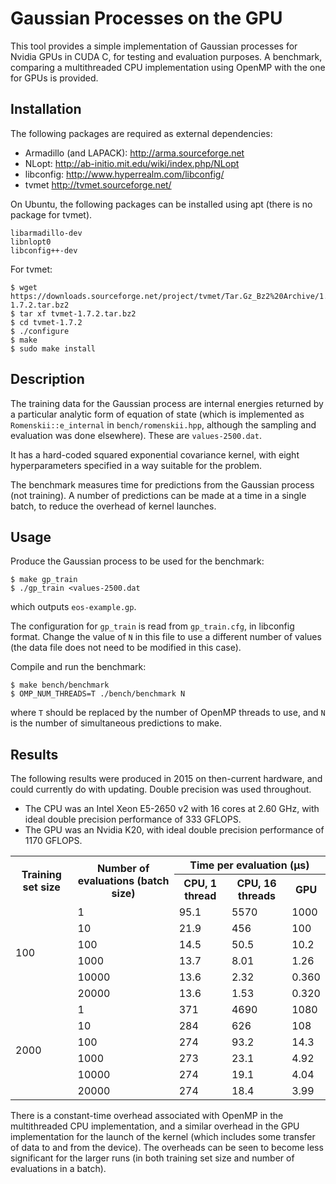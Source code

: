 # Gaussian Processes on the GPU

This tool provides a simple implementation of Gaussian processes for
Nvidia GPUs in CUDA C, for testing and evaluation purposes.  A
benchmark, comparing a multithreaded CPU implementation using OpenMP
with the one for GPUs is provided.

## Installation

The following packages are required as external dependencies:

 - Armadillo (and LAPACK): http://arma.sourceforge.net
 - NLopt: http://ab-initio.mit.edu/wiki/index.php/NLopt
 - libconfig: http://www.hyperrealm.com/libconfig/
 - tvmet http://tvmet.sourceforge.net/
 
On Ubuntu, the following packages can be installed using apt (there is
no package for tvmet).

```
libarmadillo-dev
libnlopt0
libconfig++-dev
```

For tvmet:
```
$ wget https://downloads.sourceforge.net/project/tvmet/Tar.Gz_Bz2%20Archive/1.7.2/tvmet-1.7.2.tar.bz2
$ tar xf tvmet-1.7.2.tar.bz2
$ cd tvmet-1.7.2
$ ./configure
$ make
$ sudo make install
```

## Description

The training data for the Gaussian process are internal energies
returned by a particular analytic form of equation of state (which is
implemented as `Romenskii::e_internal` in `bench/romenskii.hpp`,
although the sampling and evaluation was done elsewhere).  These are
`values-2500.dat`.

It has a hard-coded squared exponential covariance kernel, with eight
hyperparameters specified in a way suitable for the problem.

The benchmark measures time for predictions from the Gaussian process
(not training).  A number of predictions can be made at a time in a
single batch, to reduce the overhead of kernel launches.

## Usage

Produce the Gaussian process to be used for the benchmark:

```
$ make gp_train
$ ./gp_train <values-2500.dat
```

which outputs `eos-example.gp`.

The configuration for `gp_train` is read from `gp_train.cfg`, in
libconfig format.  Change the value of `N` in this file to use a
different number of values (the data file does not need to be modified
in this case).

Compile and run the benchmark:

```
$ make bench/benchmark
$ OMP_NUM_THREADS=T ./bench/benchmark N
```

where `T` should be replaced by the number of OpenMP threads to use,
and `N` is the number of simultaneous predictions to make.


## Results

The following results were produced in 2015 on then-current hardware, and
could currently do with updating.  Double precision was used
throughout.

- The CPU was an Intel Xeon E5-2650 v2 with 16 cores at 2.60 GHz, with ideal double precision performance of 333 GFLOPS.
- The GPU was an Nvidia K20, with ideal double precision performance of 1170 GFLOPS.

<table>
  <tr>
    <th rowspan="2">Training set size</th>
    <th rowspan="2">Number of evaluations (batch size)</th>
    <th colspan="3">Time per evaluation (&mu;s)</th>
  </tr>
  <tr>
    <th>CPU, 1 thread</th>
    <th>CPU, 16 threads</th>
    <th>GPU</th>
  </tr>
  <tr> <td rowspan="6">100</td>
       <td>1</td>      <td>95.1</td> <td>5570</td> <td>1000</td> </tr>
  <tr> <td>10</td>     <td>21.9</td> <td>456</td>  <td>100</td>  </tr>
  <tr> <td>100</td>    <td>14.5</td> <td>50.5</td> <td>10.2</td> </tr>
  <tr> <td>1000</td>   <td>13.7</td> <td>8.01</td> <td>1.26</td> </tr>
  <tr> <td>10000</td>  <td>13.6</td> <td>2.32</td> <td>0.360</td></tr>
  <tr> <td>20000</td>  <td>13.6</td> <td>1.53</td> <td>0.320</td></tr>
  <tr> <td rowspan="6">2000</td>
       <td>1</td>      <td>371</td> <td>4690</td> <td>1080</td>  </tr>
  <tr> <td>10</td>     <td>284</td> <td>626</td>  <td>108</td>   </tr>
  <tr> <td>100</td>    <td>274</td> <td>93.2</td> <td>14.3</td>  </tr>
  <tr> <td>1000</td>   <td>273</td> <td>23.1</td> <td>4.92</td>  </tr>
  <tr> <td>10000</td>  <td>274</td> <td>19.1</td> <td>4.04</td>  </tr>
  <tr> <td>20000</td>  <td>274</td> <td>18.4</td> <td>3.99</td>  </tr>
</table>

There is a constant-time overhead associated with OpenMP in the
multithreaded CPU implementation, and a similar overhead in the GPU
implementation for the launch of the kernel (which includes some
transfer of data to and from the device).  The overheads can be seen
to become less significant for the larger runs (in both training set
size and number of evaluations in a batch).
